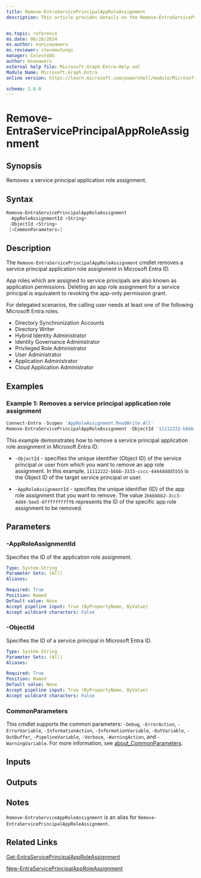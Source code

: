```yaml
---
title: Remove-EntraServicePrincipalAppRoleAssignment
description: This article provides details on the Remove-EntraServicePrincipalAppRoleAssignment command.


ms.topic: reference
ms.date: 06/26/2024
ms.author: eunicewaweru
ms.reviewer: stevemutungi
manager: CelesteDG
author: msewaweru
external help file: Microsoft.Graph.Entra-Help.xml
Module Name: Microsoft.Graph.Entra
online version: https://learn.microsoft.com/powershell/module/Microsoft.Graph.Entra/Remove-EntraServicePrincipalAppRoleAssignment

schema: 2.0.0
---
```


# Remove-EntraServicePrincipalAppRoleAssignment

## Synopsis

Removes a service principal application role assignment.

## Syntax

```powershell
Remove-EntraServicePrincipalAppRoleAssignment 
 -AppRoleAssignmentId <String> 
 -ObjectId <String>
 [<CommonParameters>]
```

## Description

The `Remove-EntraServicePrincipalAppRoleAssignment` cmdlet removes a service principal application role assignment in Microsoft Entra ID.

App roles which are assigned to service principals are also known as application permissions. Deleting an app role assignment for a service principal is equivalent to revoking the app-only permission grant.

For delegated scenarios, the calling user needs at least one of the following Microsoft Entra roles.

- Directory Synchronization Accounts
- Directory Writer
- Hybrid Identity Administrator
- Identity Governance Administrator
- Privileged Role Administrator
- User Administrator
- Application Administrator
- Cloud Application Administrator

## Examples

### Example 1: Removes a service principal application role assignment

```powershell
Connect-Entra -Scopes 'AppRoleAssignment.ReadWrite.All'
Remove-EntraServicePrincipalAppRoleAssignment -ObjectId '11112222-bbbb-3333-cccc-4444dddd5555'  -AppRoleAssignmentId '2bbbbbb2-3cc3-4dd4-5ee5-6ffffffffff6'
```

This example demonstrates how to remove a service principal application role assignment in Microsoft Entra ID.

- `-ObjectId` - specifies the unique identifier (Object ID) of the service principal or user from which you want to remove an app role assignment. In this example, `11112222-bbbb-3333-cccc-4444dddd5555` is the Object ID of the target service principal or user.

- `-AppRoleAssignmentId` - specifies the unique identifier (ID) of the app role assignment that you want to remove. The value `2bbbbbb2-3cc3-4dd4-5ee5-6ffffffffff6` represents the ID of the specific app role assignment to be removed.

## Parameters

### -AppRoleAssignmentId

Specifies the ID of the application role assignment.

```yaml
Type: System.String
Parameter Sets: (All)
Aliases:

Required: True
Position: Named
Default value: None
Accept pipeline input: True (ByPropertyName, ByValue)
Accept wildcard characters: False
```

### -ObjectId

Specifies the ID of a service principal in Microsoft Entra ID.

```yaml
Type: System.String
Parameter Sets: (All)
Aliases:

Required: True
Position: Named
Default value: None
Accept pipeline input: True (ByPropertyName, ByValue)
Accept wildcard characters: False
```

### CommonParameters

This cmdlet supports the common parameters: `-Debug`, `-ErrorAction`, `-ErrorVariable`, `-InformationAction`, `-InformationVariable`, `-OutVariable`, `-OutBuffer`, `-PipelineVariable`, `-Verbose`, `-WarningAction`, and `-WarningVariable`. For more information, see [about_CommonParameters](https://go.microsoft.com/fwlink/?LinkID=113216).

## Inputs

## Outputs

## Notes

`Remove-EntraServiceAppRoleAssignment` is an alias for `Remove-EntraServicePrincipalAppRoleAssignment`.

## Related Links

[Get-EntraServicePrincipalAppRoleAssignment](Get-EntraServicePrincipalAppRoleAssignment.md)

[New-EntraServicePrincipalAppRoleAssignment](New-EntraServicePrincipalAppRoleAssignment.md)
